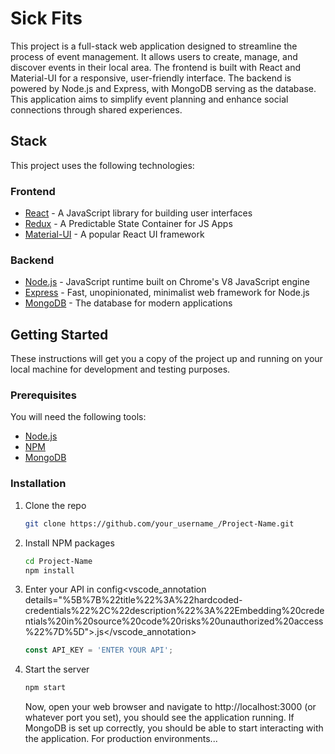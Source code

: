 # Sick Fits

This project is a full-stack web application designed to streamline the process of event management. It allows users to create, manage, and discover events in their local area. The frontend is built with React and Material-UI for a responsive, user-friendly interface. The backend is powered by Node.js and Express, with MongoDB serving as the database. This application aims to simplify event planning and enhance social connections through shared experiences.

## Stack

This project uses the following technologies:

### Frontend

* [React](https://reactjs.org/) - A JavaScript library for building user interfaces
* [Redux](https://redux.js.org/) - A Predictable State Container for JS Apps
* [Material-UI](https://material-ui.com/) - A popular React UI framework

### Backend

* [Node.js](https://nodejs.org/en/) - JavaScript runtime built on Chrome's V8 JavaScript engine
* [Express](https://expressjs.com/) - Fast, unopinionated, minimalist web framework for Node.js
* [MongoDB](https://www.mongodb.com/) - The database for modern applications

## Getting Started

These instructions will get you a copy of the project up and running on your local machine for development and testing purposes.

### Prerequisites

You will need the following tools:

* [Node.js](https://nodejs.org/en/download/)
* [NPM](https://www.npmjs.com/get-npm)
* [MongoDB](https://www.mongodb.com/try/download/community)

### Installation

1. Clone the repo
   ```sh
   git clone https://github.com/your_username_/Project-Name.git
   ```
2. Install NPM packages
   ```sh
   cd Project-Name
   npm install
   ```

4. Enter your API in config<vscode_annotation details="%5B%7B%22title%22%3A%22hardcoded-credentials%22%2C%22description%22%3A%22Embedding%20credentials%20in%20source%20code%20risks%20unauthorized%20access%22%7D%5D">.js</vscode_annotation>
   ```JavaScript
   const API_KEY = 'ENTER YOUR API';
   ```
5. Start the server
   ```sh
   npm start
   ```
   Now, open your web browser and navigate to http://localhost:3000 (or whatever port you set), you should see the application running. If MongoDB is set up correctly, you should be able to start interacting with the     application.
For production environments...
